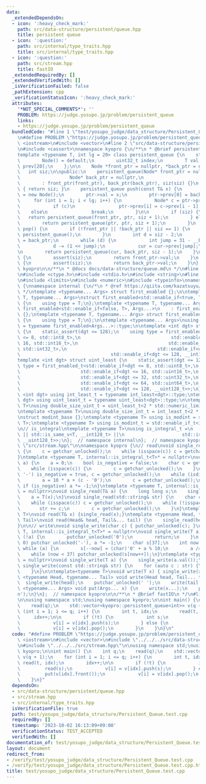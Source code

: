 ```yaml
---
data:
  _extendedDependsOn:
  - icon: ':heavy_check_mark:'
    path: src/data-structure/persistent/queue.hpp
    title: persistent queue
  - icon: ':question:'
    path: src/internal/type_traits.hpp
    title: src/internal/type_traits.hpp
  - icon: ':question:'
    path: src/stream.hpp
    title: fastIO
  _extendedRequiredBy: []
  _extendedVerifiedWith: []
  _isVerificationFailed: false
  _pathExtension: cpp
  _verificationStatusIcon: ':heavy_check_mark:'
  attributes:
    '*NOT_SPECIAL_COMMENTS*': ''
    PROBLEM: https://judge.yosupo.jp/problem/persistent_queue
    links:
    - https://judge.yosupo.jp/problem/persistent_queue
  bundledCode: "#line 1 \"test/yosupo_judge/data_structure/Persistent_Queue.test.cpp\"\
    \n#define PROBLEM \"https://judge.yosupo.jp/problem/persistent_queue\"\n#include\
    \ <iostream>\n#include <vector>\n#line 2 \"src/data-structure/persistent/queue.hpp\"\
    \n#include <cassert>\nnamespace kyopro {\n/**\n * @brief persistent queue\n */\n\
    template <typename T, int lg = 20> class persistent_queue {\n    struct Node {\n\
    \        Node() = default;\n        uint32_t index;\n        T val;\n        Node*\
    \ prev[20];\n    };\n\n    Node *front_ptr = nullptr, *back_ptr = nullptr;\n \
    \   int siz;\n\npublic:\n    persistent_queue(Node* front_ptr = nullptr,\n   \
    \                  Node* back_ptr = nullptr,\n                     int siz = 0)\n\
    \        : front_ptr(front_ptr), back_ptr(back_ptr), siz(siz) {}\n    bool empty()\
    \ { return siz; }\n    persistent_queue push(const T& x) {\n        Node* ptr\
    \ = new Node();\n        ptr->val = x;\n        ptr->prev[0] = back_ptr;\n   \
    \     for (int i = 1; i < lg; i++) {\n            Node* c = ptr->prev[i - 1];\n\
    \            if (c)\n                ptr->prev[i] = c->prev[i - 1];\n        \
    \    else\n                break;\n        }\n\n        if (siz) {\n         \
    \   return persistent_queue(front_ptr, ptr, siz + 1);\n        } else {\n    \
    \        return persistent_queue(ptr, ptr, siz + 1);\n        }\n    }\n    persistent_queue\
    \ pop() {\n        if (!front_ptr || !back_ptr || siz == 1) {\n            return\
    \ persistent_queue();\n        }\n        int d = siz - 2;\n        Node* cur\
    \ = back_ptr;\n        while (d) {\n            int jump = 31 - __builtin_clz(d);\n\
    \            d -= (1 << jump);\n            cur = cur->prev[jump];\n        }\n\
    \n        return persistent_queue(cur, back_ptr, siz - 1);\n    }\n\n    T front()\
    \ {\n        assert(siz);\n        return front_ptr->val;\n    }\n    T back()\
    \ {\n        assert(siz);\n        return back_ptr->val;\n    }\n};\n};  // namespace\
    \ kyopro\n\n/**\n * @docs docs/data-structure/queue.md\n */\n#line 2 \"src/stream.hpp\"\
    \n#include <ctype.h>\n#include <stdio.h>\n#include <string>\n#line 3 \"src/internal/type_traits.hpp\"\
    \n#include <limits>\n#include <numeric>\n#include <typeinfo>\nnamespace kyopro\
    \ {\nnamespace internal {\n/*\n * @ref https://qiita.com/kazatsuyu/items/f8c3b304e7f8b35263d8\n\
    \ */\ntemplate <typename... Args> struct first_enabled {};\n\ntemplate <typename\
    \ T, typename... Args>\nstruct first_enabled<std::enable_if<true, T>, Args...>\
    \ {\n    using type = T;\n};\ntemplate <typename T, typename... Args>\nstruct\
    \ first_enabled<std::enable_if<false, T>, Args...>\n    : first_enabled<Args...>\
    \ {};\ntemplate <typename T, typename... Args> struct first_enabled<T, Args...>\
    \ {\n    using type = T;\n};\n\ntemplate <typename... Args>\nusing first_enabled_t\
    \ = typename first_enabled<Args...>::type;\n\ntemplate <int dgt> struct int_least\
    \ {\n    static_assert(dgt <= 128);\n    using type = first_enabled_t<std::enable_if<dgt\
    \ <= 8, std::int8_t>,\n                                 std::enable_if<dgt <=\
    \ 16, std::int16_t>,\n                                 std::enable_if<dgt <= 32,\
    \ std::int32_t>,\n                                 std::enable_if<dgt <= 64, std::int64_t>,\n\
    \                                 std::enable_if<dgt <= 128, __int128_t>>;\n};\n\
    template <int dgt> struct uint_least {\n    static_assert(dgt <= 128);\n    using\
    \ type = first_enabled_t<std::enable_if<dgt <= 8, std::uint8_t>,\n           \
    \                      std::enable_if<dgt <= 16, std::uint16_t>,\n           \
    \                      std::enable_if<dgt <= 32, std::uint32_t>,\n           \
    \                      std::enable_if<dgt <= 64, std::uint64_t>,\n           \
    \                      std::enable_if<dgt <= 128, __uint128_t>>;\n};\n\ntemplate\
    \ <int dgt> using int_least_t = typename int_least<dgt>::type;\ntemplate <int\
    \ dgt> using uint_least_t = typename uint_least<dgt>::type;\n\ntemplate <typename\
    \ T>\nusing double_size_uint_t = uint_least_t<2 * std::numeric_limits<T>::digits>;\n\
    \ntemplate <typename T>\nusing double_size_int_t = int_least_t<2 * std::numeric_limits<T>::digits>;\n\
    \nstruct modint_base {};\ntemplate <typename T> using is_modint = std::is_base_of<modint_base,\
    \ T>;\ntemplate <typename T> using is_modint_t = std::enable_if_t<is_modint<T>::value>;\n\
    \n// is_integral\ntemplate <typename T>\nusing is_integral_t =\n    std::enable_if_t<std::is_integral_v<T>\
    \ || std::is_same_v<T, __int128_t> ||\n                     std::is_same_v<T,\
    \ __uint128_t>>;\n};  // namespace internal\n};  // namespace kyopro\n#line 6\
    \ \"src/stream.hpp\"\n\nnamespace kyopro {\n// read\nvoid single_read(char& c)\
    \ {\n    c = getchar_unlocked();\n    while (isspace(c)) c = getchar_unlocked();\n\
    }\ntemplate <typename T, internal::is_integral_t<T>* = nullptr>\nvoid single_read(T&\
    \ a) {\n    a = 0;\n    bool is_negative = false;\n    char c = getchar_unlocked();\n\
    \    while (isspace(c)) {\n        c = getchar_unlocked();\n    }\n    if (c ==\
    \ '-') is_negative = true, c = getchar_unlocked();\n    while (isdigit(c)) {\n\
    \        a = 10 * a + (c - '0');\n        c = getchar_unlocked();\n    }\n   \
    \ if (is_negative) a *= -1;\n}\ntemplate <typename T, internal::is_modint_t<T>*\
    \ = nullptr>\nvoid single_read(T& a) {\n    long long x;\n    single_read(x);\n\
    \    a = T(x);\n}\nvoid single_read(std::string& str) {\n    char c = getchar_unlocked();\n\
    \    while (isspace(c)) c = getchar_unlocked();\n    while (!isspace(c)) {\n \
    \       str += c;\n        c = getchar_unlocked();\n    }\n}\ntemplate<typename\
    \ T>\nvoid read(T& x) {single_read(x);}\ntemplate <typename Head, typename...\
    \ Tail>\nvoid read(Head& head, Tail&... tail) {\n    single_read(head), read(tail...);\n\
    }\n\n// write\nvoid single_write(char c) { putchar_unlocked(c); }\ntemplate <typename\
    \ T, internal::is_integral_t<T>* = nullptr>\nvoid single_write(T a) {\n    if\
    \ (!a) {\n        putchar_unlocked('0');\n        return;\n    }\n    if (a <\
    \ 0) putchar_unlocked('-'), a *= -1;\n    char s[37];\n    int now = 37;\n   \
    \ while (a) {\n        s[--now] = (char)'0' + a % 10;\n        a /= 10;\n    }\n\
    \    while (now < 37) putchar_unlocked(s[now++]);\n}\ntemplate <typename T, internal::is_modint_t<T>*\
    \ = nullptr>\nvoid single_write(T a) {\n    single_write(a.val());\n}\n\nvoid\
    \ single_write(const std::string& str) {\n    for (auto c : str) {\n        putchar_unlocked(c);\n\
    \    }\n}\n\ntemplate<typename T>\nvoid write(T x) { single_write(x); }\ntemplate\
    \ <typename Head, typename... Tail> void write(Head head, Tail... tail) {\n  \
    \  single_write(head);\n    putchar_unlocked(' ');\n    write(tail...);\n}\ntemplate\
    \ <typename... Args> void put(Args... x) {\n    write(x...);\n    putchar_unlocked('\\\
    n');\n}\n};  // namespace kyopro\n\n/**\n * @brief fastIO\n */\n#line 6 \"test/yosupo_judge/data_structure/Persistent_Queue.test.cpp\"\
    \n\nusing namespace std;\nusing namespace kyopro;\n\nint main() {\n    int q;\n\
    \    read(q);\n    std::vector<kyopro::persistent_queue<int>> v(q + 1);\n    for\
    \ (int i = 1; i <= q; i++) {\n        int t, idx;\n        read(t, idx);\n   \
    \     idx++;\n\n        if (!t) {\n            int s;\n            read(s);\n\
    \            v[i] = v[idx].push(s);\n        } else {\n            put(v[idx].front());\n\
    \            v[i] = v[idx].pop();\n        }\n    }\n}\n"
  code: "#define PROBLEM \"https://judge.yosupo.jp/problem/persistent_queue\"\n#include\
    \ <iostream>\n#include <vector>\n#include \"../../../src/data-structure/persistent/queue.hpp\"\
    \n#include \"../../../src/stream.hpp\"\n\nusing namespace std;\nusing namespace\
    \ kyopro;\n\nint main() {\n    int q;\n    read(q);\n    std::vector<kyopro::persistent_queue<int>>\
    \ v(q + 1);\n    for (int i = 1; i <= q; i++) {\n        int t, idx;\n       \
    \ read(t, idx);\n        idx++;\n\n        if (!t) {\n            int s;\n   \
    \         read(s);\n            v[i] = v[idx].push(s);\n        } else {\n   \
    \         put(v[idx].front());\n            v[i] = v[idx].pop();\n        }\n\
    \    }\n}"
  dependsOn:
  - src/data-structure/persistent/queue.hpp
  - src/stream.hpp
  - src/internal/type_traits.hpp
  isVerificationFile: true
  path: test/yosupo_judge/data_structure/Persistent_Queue.test.cpp
  requiredBy: []
  timestamp: '2023-10-02 16:13:09+09:00'
  verificationStatus: TEST_ACCEPTED
  verifiedWith: []
documentation_of: test/yosupo_judge/data_structure/Persistent_Queue.test.cpp
layout: document
redirect_from:
- /verify/test/yosupo_judge/data_structure/Persistent_Queue.test.cpp
- /verify/test/yosupo_judge/data_structure/Persistent_Queue.test.cpp.html
title: test/yosupo_judge/data_structure/Persistent_Queue.test.cpp
---
```

